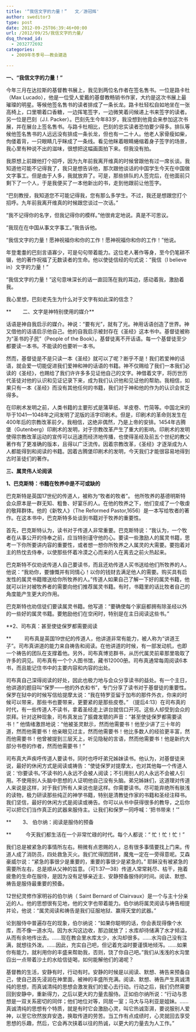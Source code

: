 ```yaml
---
title: '“我信文字的力量！”   文／游冠辉'
author: sweditor3
type: post
date: 2012-09-25T06:39:46+00:00
url: /2012/09/25/我信文字的力量/
dsq_thread_id:
  - 2032772692
categories:
  - 2009年冬季号——教会建造

---
```

**一、“我信文字的力量！”**

今年三月在达拉斯的基督教书展上，我见到两位名作者在签名售书。一位是路卡杜（Max Lucado），他是一位受人爱戴的基督教畅销书作家，大约是这次书展上最璀璨的明星。等候他签名售书的读者排成了一条长龙。路卡杜轻松自如地坐在一张高椅上，口里嚼着口香糖，一边挥笔签字，一边微笑着问候递上书来签字的读者。另一位是巴刻（J.I. Packer）。巴刻先生今年83岁，我没想到他竟会来参加这次书展，并在展台上签名售书。与路卡杜相比，巴刻的忠实读者恐怕要少得多。排队等候他签名售书的人远远没有排成一条长龙，但也有一二十人。他老人家骨瘦如柴，佝偻着背，一只眼睛几乎眯成了一条线。看见他眯着眼睛蜷缩着身子签字的场景，我心里有种说不出的滋味，很想把这幅画面拍下来。但我没有拍。
  
我原想上前跟他打个招呼，因为九年前我离开维真的时候曾跟他有过一席长谈。我知道他可能不记得我了，我只是想告诉他，那次跟他谈话的中国学生今天在中国做文字事工。但是由于人多，我就放弃了。可是，那些排队的人签完后，在他面前只剩下了一个人，于是我便买了一本他新出的书，走到他跟前让他签字。
  
“巴刻教授，我知道您不可能记得我，您有那么多学生。不过，我还是想跟您打个招呼。九年前我离开维真的时候跟您谈过一次话。”
  
“我不记得你的名字，但我记得你的模样。”他很肯定地说。真是不可思议。
  
“我现在在中国从事文字事工。”我告诉他。
  
“我信文字的力量！愿神祝福你和你的工作！愿神祝福你和你的工作！”他说。
  
年登耄耋的巴刻言语寡少，可是句句带着能力。这位老人著作等身，至今仍笔耕不辍，他的著作祝福了无数读者的生命。他以使徒信经的句式说：“我信（I believe in）文字的力量！”
  
“我信文字的力量！”这句意味深长的话一直回荡在我的耳边，感动着我，激励着我。
  
我心里想，巴刻老先生为什么对于文字有如此深的信念？

**        二、文字是神特别使用的媒介**

话语是神自我启示的媒介。神说：“要有光”，就有了光。神用话语创造了世界。神又借他的话语启示他自己。他的自我启示被封存在《圣经》这本书中。基督徒被称为“圣书的子民”（People of the Book）。基督徒离不开话语。每一个基督徒至少都要读一本书。不能读的也要听一本书。
  
然而，基督徒是不是只读一本《圣经》就可以了呢？断乎不是！我们若爱神的话语，就会爱一切能促进我们爱神和神的话语的书籍。神不仅赐给了我们一本我们必读的《圣经》，也赐给了我们许许多多见证他自己的文字。神借着文字，将历世历代圣徒对他的认识和见证记录下来，成为我们认识他和见证他的帮助。我相信，如果只有一本《圣经》而没有其他任何的书籍，我们对于神和他的作为的认识会贫乏得多。
  
在印刷术发明之前，人类书籍的主要形式是蒲草纸、羊皮卷、竹简等。中国北宋的毕于1041—1048年之间发明了泥版的活字印刷术。但是，印刷术的革命则发生在400年后的宗教改革前夕。我相信，这绝非偶然，乃是上帝的安排。1454年古腾堡（Gutenberg）印刷术的发明，对于宗教改革产生了重大的影响。印刷术的发明使得宗教改革运动的宣传可以迅速而经济地传播，也使得圣经及前五个世纪的教父著作有了更准确的版本，且得以广泛流传。因着宗教改革，《圣经》才逐渐成为人人都能得到和阅读的书籍。因着古腾堡印刷术的发明，今天我们才能很容易地得到古时圣徒们的著作。

**三、属灵伟人论阅读**

**1、巴克斯特：书籍在牧养中是不可或缺的**

巴克斯特是英国17世纪的传道人，被称为“牧者的牧者”。 他所牧养的基德明斯特会众原本是一群无知、粗鲁、好宴乐的人。在他的牧养之下，他们变成了一个敬虔的敬拜群体。他的《新牧人》（The Reformed Pastor,1656）是一本写给牧者的著作。在这本书中，巴克斯特多处谈到书籍对于牧养的重要性。
  
首先，巴克斯特认为，读书对于传道人非常重要。巴克斯特说：“我认为，一个牧者在从事公开的侍奉之前，应当特别谨守他的心。要读一些激励人的属灵书籍，思考一下你所要讲内容的重要性，或者想一想你所牧养之人属灵的大需要。要抱着对主的热忱去侍奉，以使那些怀着冷漠之心而来的人在离去之前火热起来。
  
巴克斯特不仅劝说传道人自己要读书，而且还劝传道人买书送给他们所牧养的人。他说：“我劝你，要慷慨并有同情心！以你的钱财去满足他人的需要。购买具有启发性的属灵书籍赠送给你所牧养的人。”传道人如果自己了解一下好的属灵书籍，他就可以针对被牧养者的需要向他们推荐属灵书籍。有时，书籍里的话比牧者自己的角度能产生更大的作用。
  
巴克斯特也劝信徒们要读属灵书籍。他写道：“要确使每个家庭都拥有除圣经以外的一些好的属灵书籍。要勉励他们在空闲时，特别是在主日阅读这些书。”

**2、司布真：甚至使徒保罗都需要阅读
  
**         司布真是英国19世纪的传道人，他讲道非常有能力，被人称为“讲道王子”。司布真讲道的能力来自祷告和阅读。在他讲道的时候，有一部发动机，也即一个祷告的团队在支撑着他。另外，司布真博览群书，从历代属灵前辈那里吸取了许多的洞见。司布真有一个个人图书馆，藏书12000册。司布真通常每周阅读6本书，而且能记住书中的主要内容和内容的出处。
  
司布真自己深得阅读的好处，因此也极力地与会众分享读书的益处。有一个主日，他讲道的题目叫“保罗——他的外衣和书”，专门分享了读书对于基督徒的重要性。保罗在狱中的时候写信给提摩太说：“我在特罗亚留于加布的那件外衣，你来的时候可以带来，那些书也要带来，更要紧的是那些皮卷。” （提后4:13）在司布真的时代，有一些传道人不读书，拿着圣经走上讲台就信口开河。这些人却受到会众的崇拜。针对这种现象，司布真发出了振聋发聩的声音：“甚至使徒保罗都需要读书！” 他情绪激昂地说：“他被圣灵默示，然而他需要书！他至少讲了三十年的道，然而他需要书！他亲眼见过主，然而他需要书！他比多数人的经验更丰富，然而他需要书！他曾被提到三层天上，听见隐秘的言语，然而他需要书！他是新约大部分书卷的作者，然而他需要书！”
  
司布真大声疾呼传道人要读书，同时也呼吁弟兄姊妹读书。他认为，对基督徒来说，最好的休闲方式是阅读或祷告：“使徒保罗对提摩太，也对其他每一个传道人说：‘你要读书。’不读书的人永远不会被人阅读；不引用别人的人永远不会被人引用。不使用别人头脑中思想的人证明他自己没有头脑。弟兄姊妹们，这道理对传道人来说是这样，对于我们所有人来说也是这样。你需要读书。尽可能弃绝所有肤浅的读物，极力研读那些纯正的神学书籍，特别是清教徒作家的书籍和圣经注释书。我们坚信，最好的休闲方式是阅读或祷告。你可以从书中获得很多的教导，之后你可以把它们当作真正的武器来服侍主。让我们和保罗一同呼喊：‘把书带来！’”

**        3、 伯尔纳：阅读是服侍的预备
  
**          今天我们都生活在一个非常忙碌的时代。每个人都说：“ 忙！忙！忙！”
  
我们总是被紧急的事情所左右。稍微有点恩赐的人，总有很多事情要找上门来。传道人成了消防员，四处救急灭火。我们忙得团团转，魔鬼一定在一旁得意呢。艾森豪威尔说：“紧急的事很少是重要的，重要的事很少是紧急的。” 耶稣没有被紧急的需要所左右，总是顺从父神的旨意。（可1:37—38）传道人常常耗尽、枯干，拖着疲惫的生命在服侍，是因为没有足够亲近主、安静预备服侍的时间。阅读、默想、祷告是服侍最重要的预备。
  
12世纪灵修作家明谷的伯尔纳（ Saint Bernard of Clairvaux）是一个与主十分亲近的人。他的思想很有见地，他的文字也带着能力。伯尔纳将属灵阅读与祷告相提并论，他说：“属灵阅读和祷告是我们征服地狱、赢得天堂的武器。”
  
论到服侍中普遍存在的现象，伯尔纳说：“如果你聪明的话，你会表现得像个水库，而不像一道水沟。因为水沟这边收，那边就放了；水库却待储满了水才倾溢，从而有余地传出去。&#8230;&#8230;现在教会里水库太少，水沟却很多。&#8230;&#8230;水沟自己没有注满，就想往外泼。&#8230;&#8230;因此，充实自己吧，但记着充溢时要谨慎地倾泻。&#8230;&#8230;如果你有能力，就利用你的丰盛来帮助我，否则，饶了你自己吧。”我们从浅浅的水沟里舀出一点带着沙土的水给信徒喝，如何能解他们的渴呢？
  
基督教的生活，安静有时，行动有时。安静的时候是以阅读、默想、祷告来预备自己，使自己首先浸润在神里面，被神的丰盛所充满。阅读、默想、祷告产生真诚清纯的思想，而真诚清纯的思想会激发我们的爱心去行动。行动之后，我们仍然需要回到安静中，重新得力，之后以更大的力量去服侍。正如伯尔纳所说：“行动与思想是一双关系密切的同伴；他们地位对等，同居一室；马大与马利亚是姐妹。&#8230;&#8230;真诚清纯的思想有个特质，就是有时它会激励心灵，叫它热诚澎湃，要说服别人爱神，以至它欣然放弃安逸，换取传道的劳苦。当工作有点成绩时，心灵就回去享受思想的乐趣，然后，它会再次挟着以往的热诚，以更大的力量去为人工作。”